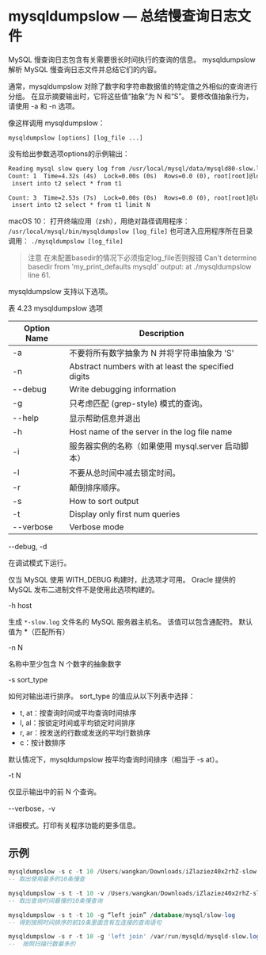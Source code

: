# mysqldumpslow — 总结慢查询日志文件

MySQL 慢查询日志包含有关需要很长时间执行的查询的信息。 mysqldumpslow 解析 MySQL 慢查询日志文件并总结它们的内容。

通常，mysqldumpslow 对除了数字和字符串数据值的特定值之外相似的查询进行分组。 在显示摘要输出时，它将这些值“抽象”为 N 和“S”。 要修改值抽象行为，请使用 -a 和 -n 选项。

像这样调用 mysqldumpslow：

`mysqldumpslow [options] [log_file ...]`

没有给出参数选项options的示例输出：

```txt
Reading mysql slow query log from /usr/local/mysql/data/mysqld80-slow.log
Count: 1  Time=4.32s (4s)  Lock=0.00s (0s)  Rows=0.0 (0), root[root]@localhost
 insert into t2 select * from t1

Count: 3  Time=2.53s (7s)  Lock=0.00s (0s)  Rows=0.0 (0), root[root]@localhost
 insert into t2 select * from t1 limit N
```

macOS 10：
打开终端应用（zsh），用绝对路径调用程序：
`/usr/local/mysql/bin/mysqldumpslow [log_file]`
也可进入应用程序所在目录调用：
`./mysqldumpslow [log_file]`
> 注意
在未配置basedir的情况下必须指定log_file否则报错
Can't determine basedir from 'my_print_defaults mysqld' output:  at ./mysqldumpslow line 61.

mysqldumpslow 支持以下选项。

表 4.23 mysqldumpslow 选项

| Option Name | Description                                         |
|-------------|-----------------------------------------------------|
| -a          | 不要将所有数字抽象为 N 并将字符串抽象为 'S' |
| -n          | Abstract numbers with at least the specified digits |
| --debug     | Write debugging information                         |
| -g          | 只考虑匹配 (grep-style) 模式的查询。    |
| --help      | 显示帮助信息并退出                      |
| -h          | Host name of the server in the log file name        |
| -i          |服务器实例的名称（如果使用 mysql.server 启动脚本）               |
| -l          | 不要从总时间中减去锁定时间。         |
| -r          | 颠倒排序顺序。                             |
| -s          | How to sort output                                  |
| -t          | Display only first num queries                      |
| --verbose   | Verbose mode                                        |

--debug, -d

在调试模式下运行。

仅当 MySQL 使用 WITH_DEBUG 构建时，此选项才可用。 Oracle 提供的 MySQL 发布二进制文件不是使用此选项构建的。

 -h host

生成 `*-slow.log` 文件名的 MySQL 服务器主机名。
该值可以包含通配符。
默认值为 *（匹配所有）

 -n N

名称中至少包含 N 个数字的抽象数字

 -s sort_type

如何对输出进行排序。 sort_type 的值应从以下列表中选择：

- t, at：按查询时间或平均查询时间排序
- l, al：按锁定时间或平均锁定时间排序
- r, ar：按发送的行数或发送的平均行数排序
- c：按计数排序

默认情况下，mysqldumpslow 按平均查询时间排序（相当于 -s at）。

 -t N

仅显示输出中的前 N ​​个查询。

 --verbose，-v

详细模式。打印有关程序功能的更多信息。

## 示例

```sql
mysqldumpslow -s c -t 10 /Users/wangkan/Downloads/iZlaziez40x2rhZ-slow.log
-- 取出使用最多的10条慢查

mysqldumpslow -s t -t 10 -v /Users/wangkan/Downloads/iZlaziez40x2rhZ-slow.log
-- 取出查询时间最慢的10条慢查询

mysqldumpslow -s t -t 10 -g “left join” /database/mysql/slow-log
-- 得到按照时间排序的前10条里面含有左连接的查询语句

mysqldumpslow -s r -t 10 -g 'left join' /var/run/mysqld/mysqld-slow.log
--  按照扫描行数最多的

```

